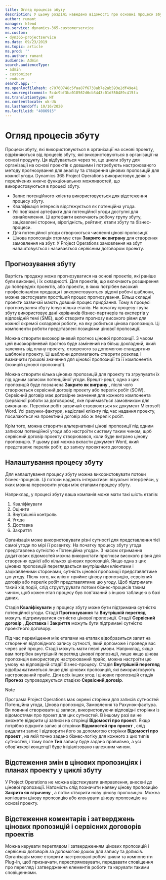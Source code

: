```yaml
---
title: Огляд процесів збуту
description: У цьому розділі наведено відомості про основні процеси збуту.
author: rumant
manager: kfend
ms.service: dynamics-365-customerservice
ms.custom:
- dyn365-projectservice
ms.date: 09/23/2019
ms.topic: article
ms.prod: ''
ms.author: rumant
audience: Admin
search.audienceType:
- admin
- customizer
- enduser
search.app: ''
ms.openlocfilehash: c70760748c5faa87f6738ab7e2ab593e2df49e41
ms.sourcegitcommit: 5c4c9bf3ba018562d6cb3443c01d550489c415fa
ms.translationtype: HT
ms.contentlocale: uk-UA
ms.lasthandoff: 10/16/2020
ms.locfileid: "4086915"
---
```

# <a name="sales-processes-overview"></a>Огляд процесів збуту

Процеси збуту, які використовуються в організації на основі проекту, відрізняються від процесів збуту, які використовуються в організації на основі продукту. Ця відбувається через те, що цикли збуту для організації на основі проектів є довшими і потребують настроюваного методу прогнозування для аналізу та створення цінових пропозицій для кожної угоди. Dynamics 365 Project Operations використовує деякі з перелічених нижче функціональних можливостей, що використовуються в процесі збуту.

- Запис потенційного клієнта використовується для відстеження процесу збуту.
- Кваліфікація інтересів відстежується як потенційна угода.
- Усі пов'язані артефакти для потенційної угоди доступні для ознайомлення. Ці артефакти включають робочу групу збуту, зацікавлені сторони, вірогідність, рейтинг, етапи збуту та бізнес-процеси.
- Для потенційної угоди створюються численні цінові пропозиції.
- Цінова пропозиція отримує стан **Закрито як виграну** для створення замовлення на збут. У Project Operations замовлення на збут налаштовується і називається сервісним договором проекту.

## <a name="estimate-a-sale"></a>Прогнозування збуту
Вартість продажу може прогнозуватися на основі проектів, які раніше були виконані, і їх складності. Для проектів, що включають розширення до попередніх проектів, або проекти, в яких потрібен високий професіоналізм продавця і використовуються відомі робочі шаблони, можна застосувати простіший процес прогнозування. Більш складні проекти зазвичай мають довший процес придбання. Тому в процесі прогнозування збуту існує кілька етапів. На початку процесу група збуту використовує дані керівників бізнес-партнерів та експертів у відповідній темі (SME), щоб створити прогнозу високого рівня для кожної окремої складової роботи, на яку робиться цінова пропозиція. Ці компоненти роботи представлені позиціями цінової пропозиції. 

Можна створити високорівневий прогноз цінової пропозиції. З часом цей високорівневий прогноз буде замінений на більш докладний, який залежить від плану проекту, створеного за допомогою стандартних шаблонів проекту. Ці шаблони допомагають створити розклад і визначити грошові значення для цінової пропозиції та її компонентів (позицій цінової пропозиції). 

Можна створити кілька цінових пропозицій для проекту та згрупувати їх під одним записом потенційної угоди. Врешті-решт, одна з цих пропозицій буде позначена **Закрито як виграну** , після чого створюється сервісний договір проекту або перелік робіт (SOW). Сервісний договір має договірне значення для кожного компонента (сервісної роботи за договором), яке приймається замовником для виконання. Переліки робіт зазвичай створюються як документ Microsoft Word. Усі рахунки-фактури, надіслані клієнту під час надання проекту, посилаються на проектний договір або ж перелік робіт.

Крім того, можна створити альтернативні цінові пропозиції під одним записом потенційної угоди або настроїти систему таким чином, щоб сервісний договір проекту створювався, коли буде виграно цінову пропозицію. У цьому разі можна вкласти документ Word, який представляє перелік робіт, до запису проектного договору.

## <a name="configure-the-sales-process"></a>Налаштування процесу збуту
Для налаштування процесу збуту можна використовувати потоки бізнес-процесів. Ці потоки надають інтерактивні візуальні інтерфейси, у яких можна переносити угоди між етапами процесу збуту.

Наприклад, у процесі збуту ваша компанія може мати такі шість етапів:

1. Кваліфікувати
2. Оцінити
3. Внутрішній контроль
4. Угода
5. Доставка
6. Закриття
 
Організація може використовувати різні сутності для представлення тієї самої угоди по мірі її розвитку. На початку процесу збуту угода представлена сутністю «Потенційна угода». З часом отримання додаткових відомостей можна використати прогнози високого рівня для створення однієї або кількох цінових пропозицій. Якщо одна з цих цінових пропозицій переглядається внутрішніми клієнтами і зацікавленими сторонами, сутність цінової пропозиції представлятиме цю угоду. Після того, як клієнт прийме цінову пропозицію, сервісний договір або перелік робіт представлятиме цю угоду. Щоб підтримати такий хід подій, слід структурувати потоки бізнес-процесів таким чином, щоб кожен етап процесу був пов'язаний з іншою таблицею в базі даних.

Стадія **Кваліфікувати** у процесу збуту може бути підтримана сутністю потенційної угоди. Стадії **Прогнозування** та **Внутрішній перегляд** можуть підтримуватися сутністю цінової пропозиції. Стадії **Сервісний договір** , **Доставка** і **Закриття** можуть бути підтримані сутністю проектного договору.

Під час переміщення між етапами на етапах відобразиться запит на створення відповідного запису сутності, який допоможе і проведе вас через цей процес. Стадії можуть мати певні умови. Наприклад, якщо вам потрібен внутрішній перегляд цінової пропозиції, лише якщо цінова пропозиція використовує настроюваний прайс, можна настроїти цю умову на відповідній стадії бізнес-процесу. Стадія **Внутрішній перегляд** відображатиметься лише для цінових пропозицій, які використовують настроюваний прайс. Для всіх інших угод і цінових пропозицій стадія **Прогноз** супроводжується стадією **Сервісний договір**.

> [!NOTE]
> Програма Project Operations має окремі сторінки для записів сутностей Потенційна угода, Цінова пропозиція, Замовлення та Рахунок-фактура. Ви повинні створювати ці записи, використовуючи відповідні сторінки із відомостями про проект для цих сутностей. В іншому разі ви не зможете відкрити ці записи на сторінці **Відомості про проект**. Якщо потрібно відкрити запис зі сторінки **Відомостей про проект** , слід видалити запис і відтворити його за допомогою сторінки **Відомості про проект** , на якій точно задано бізнес-логіку для кожного з цих типів сутностей, і тому поле **Тип** запису буде задано правильно, а усі обов'язкові концепції буде ініціалізовано належним чином.


## <a name="track-revisions-to-quotes-and-project-plans-in-the-sales-cycle"></a>Відстеження змін в цінових пропозиціях і планах проекту у циклі збуту
У Project Operations не можна відстежувати виправлення, внесені до цінової пропозиції. Натомість слід позначити наявну цінову пропозицію **Закрито як втрачену** , а потім створити нову цінову пропозицію. Можна копіювати цінову пропозицію або клонувати цінову пропозицію на основі проекту.

## <a name="track-comments-and-approvals-of-quotes-and-project-contracts"></a>Відстеження коментарів і затверджень цінових пропозицій і сервісних договорів проектів
Можна керувати переглядом і затвердженням цінових пропозицій і сервісних договорів за допомогою дошок для запису та дописів. Організація може створити настроювані робочі цикли та компоненти Plug-In, щоб призначати, переспрямовувати, передавати сповіщення про перегляд і затвердження елементів роботи та керувати такими сповіщеннями.
